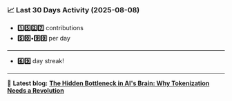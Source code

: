 <!--START_STATS-->
### 📈 Last 30 Days Activity (2025-08-08)  
- **1️⃣5️⃣2️⃣7️⃣** contributions  
- **5️⃣0️⃣•9️⃣0️⃣** per day
---
- **6️⃣9️⃣** day streak!
---
📝 **Latest blog:** [**The Hidden Bottleneck in AI's Brain: Why Tokenization Needs a Revolution**](https://andriak.com/blog/tokenization-revolution)
<!--END_STATS-->
